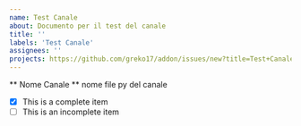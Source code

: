 ```yaml
---
name: Test Canale
about: Documento per il test del canale
title: ''
labels: 'Test Canale'
assignees: ''
projects: https://github.com/greko17/addon/issues/new?title=Test+Canale&projects=octo-org/1
---
```


** Nome Canale **
nome file py del canale

- [x] This is a complete item
- [ ] This is an incomplete item
